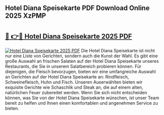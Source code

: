 ## Hotel Diana Speisekarte PDF Download Online 2025 XzPMP

# <h2><a href="http://gc9gky.nevu.top/?p=Hotel+Diana+Speisekarte">🔗 👉🔴 Hotel Diana Speisekarte 2025 PDF</a></h2>

[![Hotel Diana Speisekarte 2025 PDF](https://i.imgur.com/dBaPXMq.png)](http://gc9gky.nevu.top/?p=Hotel+Diana+Speisekarte)
Die Hotel Diana Speisekarte ist nicht nur eine Liste von Gerichten, sondern auch die Kunst der Wahl. Es gibt eine große Auswahl an frischen Salaten auf der Hotel Diana Speisekarte unseres Restaurants, die Sie in unserem Salatbereich probieren können. Für diejenigen, die Fleisch bevorzugen, bieten wir eine umfangreiche Auswahl an Gerichten auf der Hotel Diana Speisekarte an: Rindfleisch, Schweinefleisch, Huhn und Fisch. Unseren Auserwählten bieten wir exquisite Gerichte wie Schaschlik und Steak an, die auf einem alten, natürlichen Feuer zubereitet werden. Wenn Sie sich nicht entscheiden können, was Sie von der Hotel Diana Speisekarte wünschen, ist unser Team bereit zu helfen und Ihnen einen komfortablen und angenehmen Service zu bieten.
